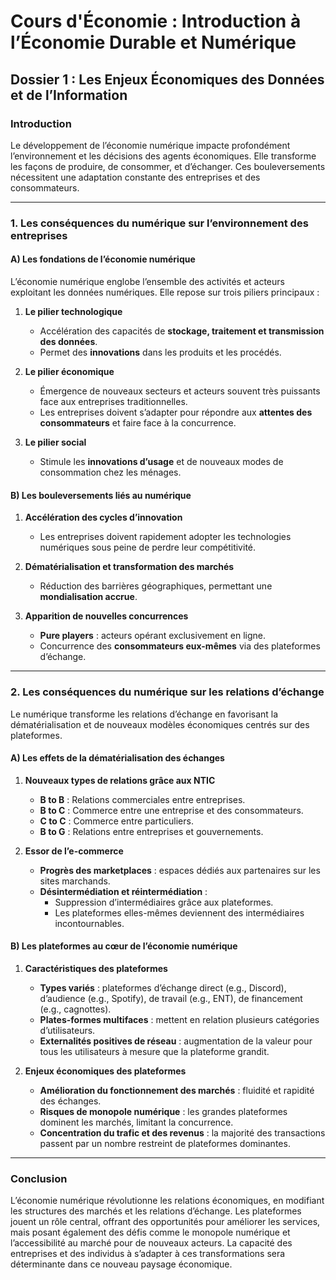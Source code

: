 # Cours d'Économie : Introduction à l’Économie Durable et Numérique

## **Dossier 1 : Les Enjeux Économiques des Données et de l’Information**

### **Introduction**
Le développement de l’économie numérique impacte profondément l’environnement et les décisions des agents économiques. Elle transforme les façons de produire, de consommer, et d’échanger. Ces bouleversements nécessitent une adaptation constante des entreprises et des consommateurs.

---

### **1. Les conséquences du numérique sur l’environnement des entreprises**
#### **A) Les fondations de l’économie numérique**
L’économie numérique englobe l’ensemble des activités et acteurs exploitant les données numériques. Elle repose sur trois piliers principaux :

1. **Le pilier technologique**  
   - Accélération des capacités de **stockage, traitement et transmission des données**.  
   - Permet des **innovations** dans les produits et les procédés.  

2. **Le pilier économique**  
   - Émergence de nouveaux secteurs et acteurs souvent très puissants face aux entreprises traditionnelles.  
   - Les entreprises doivent s’adapter pour répondre aux **attentes des consommateurs** et faire face à la concurrence.

3. **Le pilier social**  
   - Stimule les **innovations d’usage** et de nouveaux modes de consommation chez les ménages.

#### **B) Les bouleversements liés au numérique**
1. **Accélération des cycles d’innovation**  
   - Les entreprises doivent rapidement adopter les technologies numériques sous peine de perdre leur compétitivité.  

2. **Dématérialisation et transformation des marchés**  
   - Réduction des barrières géographiques, permettant une **mondialisation accrue**.

3. **Apparition de nouvelles concurrences**  
   - **Pure players** : acteurs opérant exclusivement en ligne.  
   - Concurrence des **consommateurs eux-mêmes** via des plateformes d’échange.

---

### **2. Les conséquences du numérique sur les relations d’échange**
Le numérique transforme les relations d’échange en favorisant la dématérialisation et de nouveaux modèles économiques centrés sur des plateformes.

#### **A) Les effets de la dématérialisation des échanges**
1. **Nouveaux types de relations grâce aux NTIC**  
   - **B to B** : Relations commerciales entre entreprises.  
   - **B to C** : Commerce entre une entreprise et des consommateurs.  
   - **C to C** : Commerce entre particuliers.  
   - **B to G** : Relations entre entreprises et gouvernements.

2. **Essor de l’e-commerce**  
   - **Progrès des marketplaces** : espaces dédiés aux partenaires sur les sites marchands.  
   - **Désintermédiation et réintermédiation** :  
     - Suppression d’intermédiaires grâce aux plateformes.  
     - Les plateformes elles-mêmes deviennent des intermédiaires incontournables.

#### **B) Les plateformes au cœur de l’économie numérique**
1. **Caractéristiques des plateformes**
   - **Types variés** : plateformes d’échange direct (e.g., Discord), d’audience (e.g., Spotify), de travail (e.g., ENT), de financement (e.g., cagnottes).  
   - **Plates-formes multifaces** : mettent en relation plusieurs catégories d’utilisateurs.  
   - **Externalités positives de réseau** : augmentation de la valeur pour tous les utilisateurs à mesure que la plateforme grandit.

2. **Enjeux économiques des plateformes**
   - **Amélioration du fonctionnement des marchés** : fluidité et rapidité des échanges.  
   - **Risques de monopole numérique** : les grandes plateformes dominent les marchés, limitant la concurrence.  
   - **Concentration du trafic et des revenus** : la majorité des transactions passent par un nombre restreint de plateformes dominantes.

---

### **Conclusion**
L’économie numérique révolutionne les relations économiques, en modifiant les structures des marchés et les relations d’échange. Les plateformes jouent un rôle central, offrant des opportunités pour améliorer les services, mais posant également des défis comme le monopole numérique et l’accessibilité au marché pour de nouveaux acteurs. La capacité des entreprises et des individus à s’adapter à ces transformations sera déterminante dans ce nouveau paysage économique.

